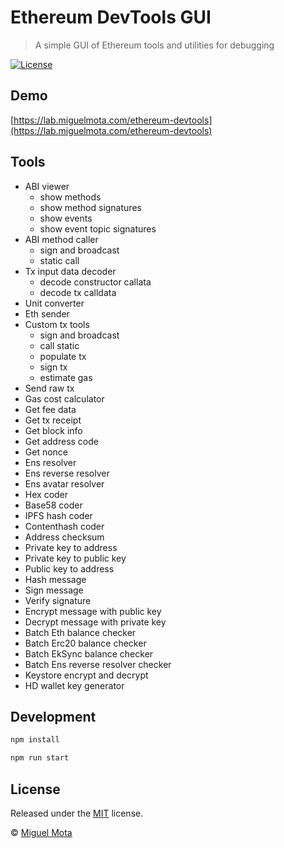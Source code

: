 # Ethereum DevTools GUI

> A simple GUI of Ethereum tools and utilities for debugging

[![License](http://img.shields.io/badge/license-MIT-blue.svg)](https://raw.githubusercontent.com/miguelmota/ethereum-devtools/master/LICENSE)

## Demo

[https://lab.miguelmota.com/ethereum-devtools](https://lab.miguelmota.com/ethereum-devtools)

## Tools

- ABI viewer
  - show methods
  - show method signatures
  - show events
  - show event topic signatures
- ABI method caller
  - sign and broadcast
  - static call
- Tx input data decoder
  - decode constructor callata
  - decode tx calldata
- Unit converter
- Eth sender
- Custom tx tools
  - sign and broadcast
  - call static
  - populate tx
  - sign tx
  - estimate gas
- Send raw tx
- Gas cost calculator
- Get fee data
- Get tx receipt
- Get block info
- Get address code
- Get nonce
- Ens resolver
- Ens reverse resolver
- Ens avatar resolver
- Hex coder
- Base58 coder
- IPFS hash coder
- Contenthash coder
- Address checksum
- Private key to address
- Private key to public key
- Public key to address
- Hash message
- Sign message
- Verify signature
- Encrypt message with public key
- Decrypt message with private key
- Batch Eth balance checker
- Batch Erc20 balance checker
- Batch EkSync balance checker
- Batch Ens reverse resolver checker
- Keystore encrypt and decrypt
- HD wallet key generator

## Development

```bash
npm install
```

```bash
npm run start
```

## License

Released under the [MIT](./LICENSE) license.

© [Miguel Mota](https://github.com/miguelmota)

